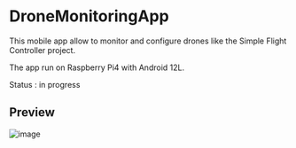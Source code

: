 # DroneMonitoringApp
This mobile app allow to monitor and configure drones like the Simple Flight Controller project.

The app run on Raspberry Pi4 with Android 12L.

Status : in progress
## Preview
![image](https://github.com/lenny1411/DroneMonitoringApp/assets/105748537/a8553451-fe7d-493e-9979-b80a71caec5b)
